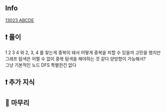 ## Info
<a href="https://www.acmicpc.net/problem/13023" rel="nofollow">13023 ABCDE</a>

## ❗ 풀이

1 2 3 4 와 2, 3, 4 를 찾는게 중복이 돼서 어떻게 중복을 피할 수 있을까 고민을 했지만<br>
그래프 탐색은 어쩔 수 없이 중복 탐색을 해야하는 것 같다 양방향이 가능해서?<br>
그냥 기본적인 노드 DFS 특별한건 없다

## ❗ 추가 지식


## 🙂 마무리
